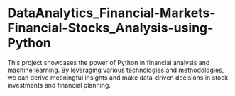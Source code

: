 # DataAnalytics_Financial-Markets-Financial-Stocks_Analysis-using-Python
This project showcases the power of Python in financial analysis and machine learning. By leveraging various technologies and methodologies, we can derive meaningful insights and make data-driven decisions in stock investments and financial planning.
